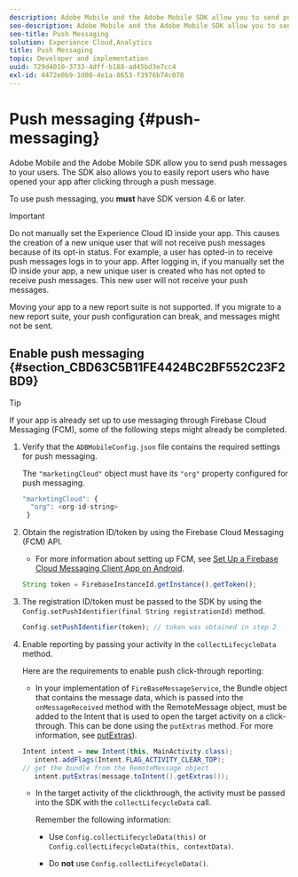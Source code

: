 ```yaml
---
description: Adobe Mobile and the Adobe Mobile SDK allow you to send push messages to your users. The SDK also allows you to easily report users who have opened your app after clicking through a push message.
seo-description: Adobe Mobile and the Adobe Mobile SDK allow you to send push messages to your users. The SDK also allows you to easily report users who have opened your app after clicking through a push message.
seo-title: Push Messaging
solution: Experience Cloud,Analytics
title: Push Messaging
topic: Developer and implementation
uuid: 729d4010-3733-4dff-b188-ad45bd3e7cc4
exl-id: 4472e0b9-1d00-4e1a-8653-f3976b74c078
---
```

# Push messaging {#push-messaging}

Adobe Mobile and the Adobe Mobile SDK allow you to send push messages to your users. The SDK also allows you to easily report users who have opened your app after clicking through a push message.

To use push messaging, you **must** have SDK version 4.6 or later.

>[!IMPORTANT]
>
>Do not manually set the Experience Cloud ID inside your app. This causes the creation of a new unique user that will not receive push messages because of its opt-in status. For example, a user has opted-in to receive push messages logs in to your app. After logging in, if you manually set the ID inside your app, a new unique user is created who has not opted to receive push messages. This new user will not receive your push messages.
>
>Moving your app to a new report suite is not supported. If you migrate to a new report suite, your push configuration can break, and messages might not be sent.

## Enable push messaging {#section_CBD63C5B11FE4424BC2BF552C23F2BD9}

>[!TIP]
>
>If your app is already set up to use messaging through Firebase Cloud Messaging (FCM), some of the following steps might already be completed.

1. Verify that the `ADBMobileConfig.json` file contains the required settings for push messaging.

   The `"marketingCloud"` object must have its `"org"` property configured for push messaging. 

   ```js
   "marketingCloud": { 
     "org": <org-id-string> 
    }
   ```

1. Obtain the registration ID/token by using the Firebase Cloud Messaging (FCM) API.

    * For more information about setting up FCM, see [Set Up a Firebase Cloud Messaging Client App on Android](https://firebase.google.com/docs/cloud-messaging/android/client).

    ```js
    String token = FirebaseInstanceId.getInstance().getToken();
    ```

1. The registration ID/token must be passed to the SDK by using the `Config.setPushIdentifier(final String registrationId)` method.

   ```js
   Config.setPushIdentifier(token); // token was obtained in step 2
   ```

1. Enable reporting by passing your activity in the `collectLifecycleData` method.

   Here are the requirements to enable push click-through reporting:

    * In your implementation of `FireBaseMessageService`, the Bundle object that contains the message data, which is passed into the `onMessageReceived` method with the RemoteMessage object, must be added to the Intent that is used to open the target activity on a click-through. This can be done using the `putExtras` method. For more information, see [putExtras](https://developer.android.com/reference/android/content/Intent.html#putExtras(android.os.Bundle))). 


   ```java
   Intent intent = new Intent(this, MainActivity.class);
      intent.addFlags(Intent.FLAG_ACTIVITY_CLEAR_TOP);
   // get the bundle from the RemoteMessage object
      intent.putExtras(message.toIntent().getExtras());
   ```

    * In the target activity of the clickthrough, the activity must be passed into the SDK with the `collectLifecycleData` call.
   
      Remember the following information:
   
      * Use `Config.collectLifecycleData(this)` or `Config.collectLifecycleData(this, contextData)`. 
   
      * Do **not** use `Config.collectLifecycleData()`.
